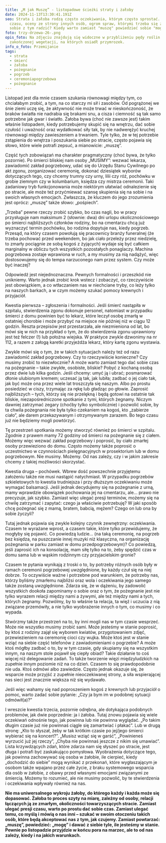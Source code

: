 ```yaml
---
title: „M jak Muszę” - listopadowe ścieżki straty i żałoby
date: 2024-11-13T13:30:41.191Z
seo: Strata i żałoba rodzą często oczekiwania, którym często sprostać. Presja
  czasu, oceny ze strony innych osób, ogrom spraw, którymi trzeba się zająć. Jak
  sobie z tym radzić? Kiedy warto zamiast "muszę" powiedzieć sobie "mogę"?
foto: trzy-drzewa-26-.png
opis_foto: Na zdjęciu znajdują się widoczne w przybliżeniu pędy roślin po
  zakończonej wegetacji, na których osiadł przymrozek.
info_o_foto: Przemijanie
tags:
  - strata
  - śmierć
  - żałoba
  - pożegnanie
  - pogrzeb
  - ceremoniapogrzebowa
  - pożegnanie
---
```

Listopad jest dla mnie czasem szukania równowagi między tym, co chciałabym zrobić, a tym, na co starczy mi sił i zasobów. Od pogrążonej we śnie ziemi uczę się, że aktywność nie może trwać w nieskończoność, że braków światła nie nadrabia się brakami snu, a cisza i ciemność są tak samo potrzebne jak gwar i światło. Żałoba bywa (choć nie zawsze jest) takim właśnie listopadem, kiedy potrzebujemy skupić się na wnętrzu, dać sobie czułość i uważność oraz wydatkować siły tak, by nie nadwerężyć kruchej równowagi między zawieszeniem a trwaniem. Tyle tylko, że w tej potrzebie zstąpienia do wnętrza i poszukania siebie po stracie, często pojawia się słowo, które wiele potrafi zepsuć, a mianowicie: „muszę”.


Część tych zobowiązań ma charakter pragmatyczny (choć bywa, że tylko pozornie). Po śmierci bliskiej nam osoby „MUSIMY”: wezwać lekarza, zawiadomić zakład pogrzebowy, udać się do Urzędu Stanu Cywilnego po akt zgonu, zorganizować ceremonię, dokonać dziesiątek wyborów dotyczących tego, czy chcemy trumny czy urny, lilii czy róż, pochówku w grobie ziemnym czy w kolumbarium, księdza czy mistrza ceremonii. Taki zadaniowy tryb funkcjonowania może niektórym ułatwiać odnalezienie się po stracie, ale może też przyćmiewać szansę skupienia się na sobie i na swoich własnych emocjach. Zwłaszcza, że kluczem do jego zrozumienia jest oprócz: „muszę” także słowo: „pośpiech”.


„Trzeba” pewne rzeczy zrobić szybko, bo czas nagli, bo w pracy przysługuje nam maksimum 2 (słownie: dwa) dni urlopu okolicznościowego po śmierci najbliższych członków rodziny, bo na cmentarzu chcą już wyznaczyć termin pochówku, bo rodzina dopytuje nas, kiedy pogrzeb. Przesąd, na który czasem powołują się pracownicy branży funeralnej (że trzeba pochować przed weekendem, bo jak ciało przeleży przez niedzielę, to zmarły pociągnie ze sobą kogoś z żyjących) wydaje się być całkiem marginalny w obliczu tych wszystkich pozostałych ponaglaczy. 
Machina pogrzebowa zostaje wprawiona w ruch, a my musimy za nią nadążyć, więc dostosowujemy się do tempa narzuconego nam przez system. Czy może być inaczej?


Odpowiedź jest niejednoznaczna. Pewnych formalności i przeszkód nie unikniemy. Warto jednak zrobić krok wstecz i zobaczyć, co rzeczywiście jest obowiązkiem, a co wtłaczaniem nas w niechciane tryby, co leży tylko na naszych barkach, a w czym możemy szukać pomocy krewnych i przyjaciół.


Kwestia pierwsza – zgłoszenia i formalności. Jeśli śmierć nastąpiła w szpitalu, stwierdzenia zgonu dokonuje personel, natomiast w przypadku śmierci z domu powinien być to lekarz, które leczył osobę zmarłą w ostatniej chorobie i może przybyć na miejsce nie później niż w ciągu 12 godzin. Reszta przepisów jest przestarzała, ale niezmieniona od lat, bo mówi się w nich na przykład o tym, że do stwierdzenia zgonu uprawniony jest też felczer (!) lub położna wiejska. W praktyce zwykle dzwonimy na nr 112, a razem z załogą karetki przyjeżdża lekarz, który kartę zgonu wystawia.


Zwykle mówi się o tym, że w takich sytuacjach należy też od razu zawiadomić zakład pogrzebowy. Czy to rzeczywiście konieczne? Czy musimy zrobić to niezwłocznie? A może warto zamiast tego dać sobie czas na pożegnanie – takie zwykłe, osobiste, bliskie? Pobyć z kochaną osobą przez dwie lub kilka godzin. Jeśli chcemy: umyć ją i ubrać; posmarować dłonie ulubionym kremem; uczesać ją tak, jak lubiła; zadbać o jej ciało tak, jak być może ona przez wiele lat troszczyła się naszym. Albo po prostu posiedzieć w ciszy, trzymając za rękę lub gładząc po głowie. Zaprosić najbliższych – tych, którzy się nie przelękną i będą gotowi na ostatnie tak bliskie, niezapośredniczone spotkanie z tymi, których żegnamy. Niczym dawniej zatrzymać zegary (choćby tylko symbolicznie) i pozwolić sobie, by ta chwila pożegnania nie była tylko czekaniem na kogoś, kto „zabierze ciało”, ale darem przekazywanym i otrzymywanym zarazem. Bo tego czasu już nie będziemy mogli powtórzyć.


Tę przestrzeń spotkania możemy stworzyć również po śmierci w szpitalu. Zgodnie z prawem mamy 72 godziny od śmierci na pożegnanie się z ciałem. Możemy więc wezwać zakład pogrzebowy i poprosić, by ciało zmarłej osoby przewieziono do domu. Często możemy także poprosić o uczestnictwo w czynnościach pielęgnacyjnych w prosektorium lub w domu pogrzebowym. Nie musimy. Możemy. Od nas zależy, czy i w jakim zakresie chcemy z takiej możliwości skorzystać.


Kwestia druga – pochówek. Wbrew dość powszechnie przyjętemu założeniu także nie musi nastąpić natychmiast. W przypadku pogrzebów szkieletowych to kwestia trudniejsza i przy dłuższym oczekiwaniu może wymagać balsamacji. Jeśli jednak decydujemy się na pożegnanie z urną, mamy wprawdzie obowiązek pochowania jej na cmentarzu, ale… prawo nie precyzuje, jak szybko. Zamiast więc ulegać presji terminów, możemy się na chwilę zatrzymać i zapytać: czego ja właściwie potrzebuję? W jaki sposób chcę pożegnać się z mamą, bratem, babcią, mężem? Czego on lub ona by sobie życzyli?


Tutaj jednak pojawia się zwykle kolejny czynnik zewnętrzny: oczekiwania. Czasem te wyrażane wprost, a czasem takie, które tylko przewidujemy, że mogłyby się pojawić. Co powiedzą ludzie… (na taką ceremonię, na pogrzeb bez księdza, na puszczanie innej muzyki niż klasyczna, na organizację pożegnania w parku zamiast w domu przedpogrzebowym)? Co powiedzą, jeśli zaprosić ich na konsolację, mam siłę tylko na to, żeby spędzić czas w domu sama lub w wąskim rodzinnym czy przyjacielskim gronie?


Czasem te pytania wynikają z troski o to, by potrzeby różnych osób były w ramach ceremonii pogrzebowej uwzględnione, by każdy czuł się na niej dobrze. To oczywiście ważne i potrzebne pod warunkiem, że potrzeby nas, którzy byliśmy zmarłemu najbliżsi oraz wola i oczekiwania jego samego także zostaną uwzględnione. Zdarza się, że w dążeniu, by zadowolić wszystkich dookoła zapominamy o sobie oraz o tym, że pożegnanie jest nie tylko wyrazem relacji między nami a żywymi, ale też między nami a tych, których żegnamy. Pozwólmy, by to właśnie ta relacja, ta więź i uczucia z nią związane przemówiły, a nie tylko wyobrażenie innych o tym, co musimy i co wypada.


Stwórzmy także przestrzeń na to, by inni mogli nas w tym czasie wesprzeć. Może nie wszystko musimy zrobić sami. Może jesteśmy w stanie poprosić, by ktoś z rodziny zajął się wyborem kwiatów, przygotowaniem zdjęć, przewiezieniem na ceremonię cioci czy wujka. Może ktoś jest w stanie wziąć na siebie część telefonów z zawiadomieniami o pogrzebie? A może ktoś mógłby zadbać o to, by w tym czasie, gdy skupiamy się na wszystkim innym, na naszym stole pojawił się ciepły obiad? Takie działanie to coś więcej niż delegowanie zadań. To także tworzenie więzi międzyludzkich na zupełnie innym poziomie niż na co dzień. Czasem to się prawdopodobnie nie uda. Ktoś odmówi albo zawiedzie. Często jednak okazuje się, że wsparcie może przyjść z zupełnie nieoczekiwanej strony, a siła wspierającej nas sieci jest znacznie większa niż się wydawało.


Jeśli więc wahamy się nad poproszeniem kogoś z krewnych lub przyjaciół o pomoc, warto zadać sobie pytanie: „Czy ja bym im w podobnej sytuacji odmówił(a)?”


I wreszcie kwestia trzecia, pozornie odrębna, ale dotykająca podobnych problemów, jak dwie poprzednie: ja i żałoba. Tutaj znowu pojawia się wiele oczekiwań odnośnie tego, jak powinna lub nie powinna wyglądać. „Po takim długim czasie już nie powinnaś ciągle się zamartwiać i płakać”. Lub w drugą stronę: „Kto to słyszał, żeby w tak krótkim czasie po jej/jego śmierci wybierać się na koncert?”. „Musisz wziąć się w garść”, „Powinieneś wyrzucić już jej rzeczy”, „Chyba nie powinnaś jeszcze z nikim się umawiać”. Lista krzywdzących zdań, które zdarza nam się słyszeć po stracie, jest długa i potrafi być zaskakująco pomysłowa. Wyobrażenia dotyczące tego, jak powinna zachowywać się osoba w żałobie, ile cierpieć, kiedy „dochodzić do siebie” mogą wynikać z przekonań, które wygłaszającym je osobom także wpajano przez całe życie, z braku systemowego wsparcia dla osób w żałobie, z obawy przed własnymi emocjami związanymi ze śmiercią. Możemy to rozumieć, ale nie musimy pozwolić, by te stwierdzenia i oczekiwania wpływały również na nas.

**Nie ma uniwersalnego wykroju żałoby, do którego każdy i każda może się dopasować. Żałoba to proces szyty na miarę, zależny od osoby, relacji łączących ją ze zmarłym, okoliczności towarzyszących stracie. Zamiast ulegać presji czasu, warto po prostu dać sobie czas. Zamiast ulegać temu, co myślą i mówią o nas inni – szukać w swoim otoczeniu takich osób, które będą akceptować nas z tym, jak czujemy. Zamiast powtarzać: „muszę”, powiedzieć: „mogę” i dawać z siebie tyle, ile jesteśmy w stanie. Pewnie po listopadzie przyjdzie w końcu pora na marzec, ale to od nas zależy, kiedy i na jakich warunkach.**